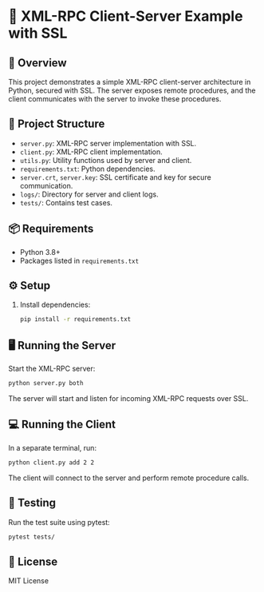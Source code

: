# 🔐 XML-RPC Client-Server Example with SSL

## 📝 Overview
This project demonstrates a simple XML-RPC client-server architecture in Python, secured with SSL. The server exposes remote procedures, and the client communicates with the server to invoke these procedures.

## 📁 Project Structure
- `server.py`: XML-RPC server implementation with SSL.
- `client.py`: XML-RPC client implementation.
- `utils.py`: Utility functions used by server and client.
- `requirements.txt`: Python dependencies.
- `server.crt`, `server.key`: SSL certificate and key for secure communication.
- `logs/`: Directory for server and client logs.
- `tests/`: Contains test cases.

## 📦 Requirements
- Python 3.8+
- Packages listed in `requirements.txt`

## ⚙️ Setup
1. Install dependencies:
   ```bash
   pip install -r requirements.txt
   ```

## 🖥️ Running the Server
Start the XML-RPC server:
```bash
python server.py both
```
The server will start and listen for incoming XML-RPC requests over SSL.

## 💻 Running the Client
In a separate terminal, run:
```bash
python client.py add 2 2
```
The client will connect to the server and perform remote procedure calls.

## 🧪 Testing
Run the test suite using pytest:
```bash
pytest tests/
```

## 📄 License

MIT License
